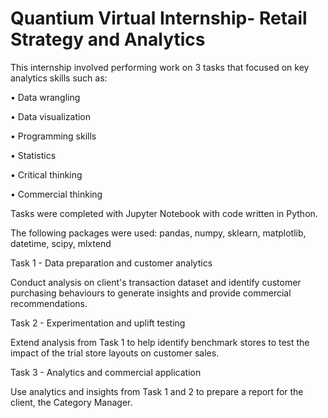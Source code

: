 # Quantium Virtual Internship- Retail Strategy and Analytics

This internship involved performing work on 3 tasks that focused on key analytics skills such as:


• Data wrangling

• Data visualization

• Programming skills

• Statistics

• Critical thinking

• Commercial thinking


Tasks were completed with Jupyter Notebook with code written in Python. 

The following packages were used: 
pandas, numpy, sklearn, matplotlib, datetime, scipy, mlxtend

Task 1 - Data preparation and customer analytics


Conduct analysis on client's transaction dataset and identify customer purchasing behaviours to generate insights and provide commercial recommendations.

Task 2 - Experimentation and uplift testing


Extend analysis from Task 1 to help identify benchmark stores to test the impact of the trial store layouts on customer sales.


Task 3 - Analytics and commercial application


Use analytics and insights from Task 1 and 2 to prepare a report for the client, the Category Manager.

